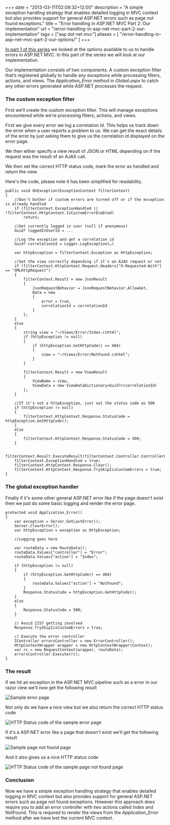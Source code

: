 +++
date = "2013-03-11T02:09:32+12:00"
description = "A simple exception handling strategy that enables detailed logging in MVC context but also provides support for general ASP.NET errors such as page not found exceptions."
title = "Error handling in ASP.NET MVC Part 2: Our implementation"
url = "/error-handling-in-asp-net-mvc-part-2-our-implementation"
tags = ["asp dot net mvc"]
aliases = [
    "/error-handling-in-asp-net-mvc-part-2-our-options/"
]
+++

[In part 1 of this series](/error-handling-in-asp-net-mvc-part-1-our-options "Michael McKenna's Blog - Error handling in ASP.NET MVC Part 1: Our options") we looked at the options available to us to handle errors in ASP.NET MVC. In this part of the series we will look at our implementation.

Our implementation consists of two components. A custom exception filter that’s registered globally to handle any exceptions while processing filters, actions, and views. The *Application_Error* method in *Global.aspx* to catch any other errors generated while ASP.NET processes the request.

### The custom exception filter

First we’ll create the custom exception filter. This will manage exceptions encountered while we’re processing filters, actions, and views.

First we give every error we log a correlation Id. This helps us track down the error when a user reports a problem to us. We can get the exact details of the error by just asking them to give us the correlation id displayed on the error page.

We then either specify a view result of JSON or HTML depending on if the request was the result of an AJAX call.

We then set the correct HTTP status code, mark the error as handled and return the view.

Here's the code, please note it has been simplified for readability.

    public void OnException(ExceptionContext filterContext)
    {
        //Don't bother if custom errors are turned off or if the exception is already handled
        if (filterContext.ExceptionHandled || !filterContext.HttpContext.IsCustomErrorEnabled)
            return;

        //Get currently logged in user (null if anonymous)
        Guid? loggedInUserId = ...

        //Log the exception and get a correlation id
        Guid? correlationId = Logger.LogException(…)

        var httpException = filterContext.Exception as HttpException;

        //Set the view correctly depending if it's an AJAX request or not
        if (filterContext.HttpContext.Request.Headers["X-Requested-With"] == "XMLHttpRequest")
        {
            filterContext.Result = new JsonResult
            {
                JsonRequestBehavior = JsonRequestBehavior.AllowGet,
                Data = new
                {
                    error = true,
                    correlationId = correlationId
                }
            };
        }
        else
        {
            string view = "~/Views/Error/Index.cshtml";
            if (httpException != null)
            {
                if (httpException.GetHttpCode() == 404)
                {
                    view = "~/Views/Error/NotFound.cshtml";
                }
            }

            filterContext.Result = new ViewResult
            {
                ViewName = view,
                ViewData = new ViewDataDictionary<Guid?>(correlationId)
            };
        }

        //If it's not a httpException, just set the status code as 500
        if (httpException != null)
        {
            filterContext.HttpContext.Response.StatusCode = httpException.GetHttpCode();
        }
        else
        {
            filterContext.HttpContext.Response.StatusCode = 500;
        }
            
        filterContext.Result.ExecuteResult(filterContext.Controller.ControllerContext);
        filterContext.ExceptionHandled = true;
        filterContext.HttpContext.Response.Clear();
        filterContext.HttpContext.Response.TrySkipIisCustomErrors = true;
    }

### The global exception handler

Finally if it's some other general ASP.NET error like if the page doesn't exist then we just do some basic logging and render the error page.

    protected void Application_Error()
    {
        var exception = Server.GetLastError();
        Server.ClearError();
        var httpException = exception as HttpException;

        //Logging goes here

        var routeData = new RouteData();
        routeData.Values["controller"] = "Error";
        routeData.Values["action"] = "Index";

        if (httpException != null)
        {
            if (httpException.GetHttpCode() == 404)
            {
                routeData.Values["action"] = "NotFound";
            }
            Response.StatusCode = httpException.GetHttpCode();
        }
        else
        {
            Response.StatusCode = 500;
        }

        // Avoid IIS7 getting involved
        Response.TrySkipIisCustomErrors = true;

        // Execute the error controller
        IController errorsController = new ErrorController();
        HttpContextWrapper wrapper = new HttpContextWrapper(Context);
        var rc = new RequestContext(wrapper, routeData);
        errorsController.Execute(rc);
    }

### The result

If we hit an exception in the ASP.NET MVC pipeline such as a error in our razor view we’ll now get the following result

![Sample error page](/images/unexpected-error.png)

Not only do we have a nice view but we also return the correct HTTP status code

![HTTP Status code of the sample error page](/images/error-status-code.png)

If it's a ASP.NET error like a page that doesn't exist we’ll get the following result

![Sample page not found page](/images/page-not-found-error.png)

And it also gives us a nice HTTP status code

![HTTP Status code of the sample page not found page](/images/page-not-found-status-code.png)

### Conclusion

Now we have a simple exception handling strategy that enables detailed logging in MVC context but also provides support for general ASP.NET errors such as page not found exceptions. However this approach does require you to add an error controller with two actions called Index and NotFound. This is required to render the views from the *Application_Error* method after we have lost the current MVC context.